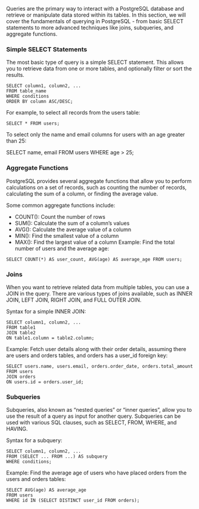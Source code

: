 Queries are the primary way to interact with a PostgreSQL database and retrieve or manipulate data stored within its tables. In this section, we will cover the fundamentals of querying in PostgreSQL - from basic SELECT statements to more advanced techniques like joins, subqueries, and aggregate functions.

### Simple SELECT Statements
The most basic type of query is a simple SELECT statement. This allows you to retrieve data from one or more tables, and optionally filter or sort the results.
```
SELECT column1, column2, ...
FROM table_name
WHERE conditions
ORDER BY column ASC/DESC;
```
For example, to select all records from the users table:
```
SELECT * FROM users;
```
To select only the name and email columns for users with an age greater than 25:

SELECT name, email FROM users WHERE age > 25;
### Aggregate Functions
PostgreSQL provides several aggregate functions that allow you to perform calculations on a set of records, such as counting the number of records, calculating the sum of a column, or finding the average value.

Some common aggregate functions include:

- COUNT(): Count the number of rows
- SUM(): Calculate the sum of a column’s values
- AVG(): Calculate the average value of a column
- MIN(): Find the smallest value of a column
- MAX(): Find the largest value of a column
Example: Find the total number of users and the average age:
```
SELECT COUNT(*) AS user_count, AVG(age) AS average_age FROM users;
```
### Joins
When you want to retrieve related data from multiple tables, you can use a JOIN in the query. There are various types of joins available, such as INNER JOIN, LEFT JOIN, RIGHT JOIN, and FULL OUTER JOIN.

Syntax for a simple INNER JOIN:
```
SELECT column1, column2, ...
FROM table1
JOIN table2
ON table1.column = table2.column;
```
Example: Fetch user details along with their order details, assuming there are users and orders tables, and orders has a user_id foreign key:
```
SELECT users.name, users.email, orders.order_date, orders.total_amount
FROM users
JOIN orders
ON users.id = orders.user_id;
```

### Subqueries
Subqueries, also known as “nested queries” or “inner queries”, allow you to use the result of a query as input for another query. Subqueries can be used with various SQL clauses, such as SELECT, FROM, WHERE, and HAVING.

Syntax for a subquery:
```
SELECT column1, column2, ...
FROM (SELECT ... FROM ...) AS subquery
WHERE conditions;
```
Example: Find the average age of users who have placed orders from the users and orders tables:
```
SELECT AVG(age) AS average_age
FROM users
WHERE id IN (SELECT DISTINCT user_id FROM orders);
```